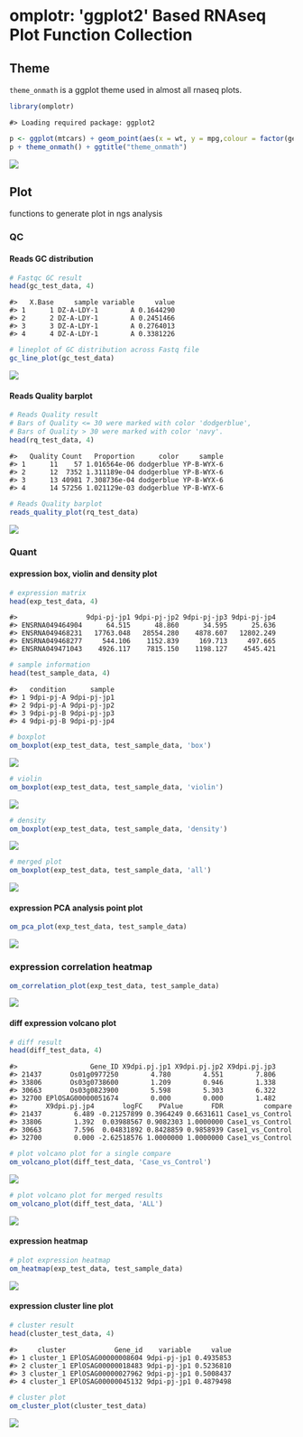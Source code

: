 <!-- README.md is generated from README.Rmd. Please edit that file -->

omplotr: 'ggplot2' Based RNAseq Plot Function Collection
========================================================

Theme
-----

`theme_onmath` is a ggplot theme used in almost all rnaseq plots.

``` r
library(omplotr)
```

    #> Loading required package: ggplot2

``` r
p <- ggplot(mtcars) + geom_point(aes(x = wt, y = mpg,colour = factor(gear)))
p + theme_onmath() + ggtitle("theme_onmath")
```

![](show/README-unnamed-chunk-2-1.png)

Plot
----

functions to generate plot in ngs analysis

### QC

#### Reads GC distribution

``` r
# Fastqc GC result
head(gc_test_data, 4)
```

    #>   X.Base     sample variable     value
    #> 1      1 DZ-A-LDY-1        A 0.1644290
    #> 2      2 DZ-A-LDY-1        A 0.2451466
    #> 3      3 DZ-A-LDY-1        A 0.2764013
    #> 4      4 DZ-A-LDY-1        A 0.3381226

``` r
# lineplot of GC distribution across Fastq file
gc_line_plot(gc_test_data)
```

![](show/README-unnamed-chunk-3-1.png)

#### Reads Quality barplot

``` r
# Reads Quality result
# Bars of Quality <= 30 were marked with color 'dodgerblue', 
# Bars of Quality > 30 were marked with color 'navy'.
head(rq_test_data, 4)
```

    #>   Quality Count   Proportion      color     sample
    #> 1      11    57 1.016564e-06 dodgerblue YP-B-WYX-6
    #> 2      12  7352 1.311189e-04 dodgerblue YP-B-WYX-6
    #> 3      13 40981 7.308736e-04 dodgerblue YP-B-WYX-6
    #> 4      14 57256 1.021129e-03 dodgerblue YP-B-WYX-6

``` r
# Reads Quality barplot
reads_quality_plot(rq_test_data)
```

![](show/README-unnamed-chunk-4-1.png)

### Quant

#### expression box, violin and density plot

``` r
# expression matrix
head(exp_test_data, 4)
```

    #>                 9dpi-pj-jp1 9dpi-pj-jp2 9dpi-pj-jp3 9dpi-pj-jp4
    #> ENSRNA049464904      64.515      48.860      34.595      25.636
    #> ENSRNA049468231   17763.048   28554.280    4878.607   12802.249
    #> ENSRNA049468277     544.106    1152.839     169.713     497.665
    #> ENSRNA049471043    4926.117    7815.150    1198.127    4545.421

``` r
# sample information
head(test_sample_data, 4)
```

    #>   condition      sample
    #> 1 9dpi-pj-A 9dpi-pj-jp1
    #> 2 9dpi-pj-A 9dpi-pj-jp2
    #> 3 9dpi-pj-B 9dpi-pj-jp3
    #> 4 9dpi-pj-B 9dpi-pj-jp4

``` r
# boxplot
om_boxplot(exp_test_data, test_sample_data, 'box')
```

![](show/README-unnamed-chunk-5-1.png)

``` r
# violin
om_boxplot(exp_test_data, test_sample_data, 'violin')
```

![](show/README-unnamed-chunk-5-2.png)

``` r
# density
om_boxplot(exp_test_data, test_sample_data, 'density')
```

![](show/README-unnamed-chunk-5-3.png)

``` r
# merged plot
om_boxplot(exp_test_data, test_sample_data, 'all')
```

![](show/README-unnamed-chunk-6-1.png)

#### expression PCA analysis point plot

``` r
om_pca_plot(exp_test_data, test_sample_data)
```

![](show/README-unnamed-chunk-7-1.png)

### expression correlation heatmap

``` r
om_correlation_plot(exp_test_data, test_sample_data)
```

![](show/README-unnamed-chunk-8-1.png)

#### diff expression volcano plot

``` r
# diff result
head(diff_test_data, 4)
```

    #>                  Gene_ID X9dpi.pj.jp1 X9dpi.pj.jp2 X9dpi.pj.jp3
    #> 21437       Os01g0977250        4.780        4.551        7.806
    #> 33806       Os03g0738600        1.209        0.946        1.338
    #> 30663       Os03g0823900        5.598        5.303        6.322
    #> 32700 EPlOSAG00000051674        0.000        0.000        1.482
    #>       X9dpi.pj.jp4       logFC    PValue       FDR          compare
    #> 21437        6.489 -0.21257899 0.3964249 0.6631611 Case1_vs_Control
    #> 33806        1.392  0.03988567 0.9082303 1.0000000 Case1_vs_Control
    #> 30663        7.596  0.04831892 0.8428859 0.9858939 Case1_vs_Control
    #> 32700        0.000 -2.62518576 1.0000000 1.0000000 Case1_vs_Control

``` r
# plot volcano plot for a single compare
om_volcano_plot(diff_test_data, 'Case_vs_Control')
```

![](show/README-unnamed-chunk-9-1.png)

``` r
# plot volcano plot for merged results
om_volcano_plot(diff_test_data, 'ALL')
```

![](show/README-unnamed-chunk-9-2.png)

#### expression heatmap

``` r
# plot expression heatmap
om_heatmap(exp_test_data, test_sample_data)
```

![](show/README-unnamed-chunk-10-1.png)

#### expression cluster line plot

``` r
# cluster result
head(cluster_test_data, 4)
```

    #>     cluster            Gene_id    variable     value
    #> 1 cluster_1 EPlOSAG00000008604 9dpi-pj-jp1 0.4935853
    #> 2 cluster_1 EPlOSAG00000018483 9dpi-pj-jp1 0.5236810
    #> 3 cluster_1 EPlOSAG00000027962 9dpi-pj-jp1 0.5008437
    #> 4 cluster_1 EPlOSAG00000045132 9dpi-pj-jp1 0.4879498

``` r
# cluster plot
om_cluster_plot(cluster_test_data)
```

![](show/README-unnamed-chunk-11-1.png)
